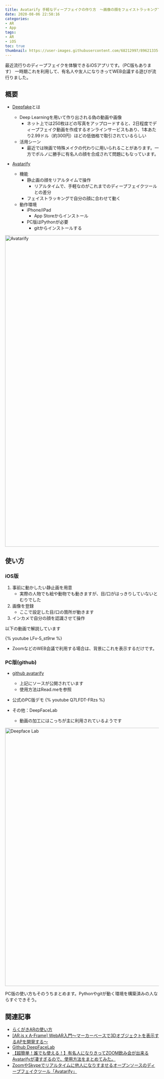 ```yaml
---
title: Avatarify 手軽なディープフェイクの作り方　〜画像の顔をフェイストラッキングで操る〜
date: 2020-08-06 22:58:16
categories:
- AR
- App
tags:
- AR
- iOS
toc: true
thumbnail: https://user-images.githubusercontent.com/68212997/89621335-22faa100-d8cc-11ea-9830-3679ed5c3e07.png
---
```


最近流行りのディープフェイクを体験できるiOSアプリです。（PC版もあります）
一時期これを利用して、有名人や友人になりきってWEB会議する遊びが流行りました。

## 概要
- [Deepfake](https://ledge.ai/deep-fake/)とは
    - Deep Learningを用いて作り出される偽の動画や画像
        - ネット上では250枚ほどの写真をアップロードすると、2日程度でディープフェイク動画を作成するオンラインサービスもあり、1本あたり2.99ドル（約300円）ほどの低価格で取引されているらしい
    - 活用シーン
        - 最近では映画で特殊メイクの代わりに用いられることがあります。一方でポルノに勝手に有名人の顔を合成されて問題にもなっています。

- [Avatarify](https://apps.apple.com/us/app/avatarify-ai-face-animator/id1512669147)
    - 機能
        - 静止画の顔をリアルタイムで操作
            - リアルタイムで、手軽なのがこれまでのディープフェイクツールとの差分
        - フェイストラッキングで自分の顔に合わせて動く
    - 動作環境
        - iPhone/iPad
            - App Storeからインストール
        - PC版はPythonが必要
            - gitからインストールする

<img width="1018" alt="Avatarify" src="https://user-images.githubusercontent.com/68212997/89620566-cf3b8800-d8ca-11ea-998c-f68acbd5323b.png">


## 使い方
### iOS版
1. 事前に動かしたい静止画を用意
    - 実際の人物でも絵や動物でも動きますが、目/口がはっきりしていないとむりでした
2. 画像を登録
    - ここで設定した目/口の箇所が動きます
3. インカメで自分の顔を認識させて操作

以下の動画で解説しています

{% youtube LFv-5_st9rw %}

- ZoomなどのWEB会議で利用する場合は、背景にこれを表示するだけです。

### PC版(github)
- [github avatarify](https://github.com/alievk/avatarify)
    - 上記にソースが公開されています
    - 使用方法はRead.meを参照

- 公式のPC版デモ
{% youtube Q7LFDT-FRzs %}



- その他：DeepFaceLab
    - 動画の加工にはこっちが主に利用されているようです

<img width="844" alt="Deepface Lab" src="https://user-images.githubusercontent.com/68212997/89622466-1119fd80-d8ce-11ea-980e-49be7be11965.png">


PC版の使い方もそのうちまとめます。Pythonやgitが動く環境を構築済みの人ならすぐできそう。


## 関連記事
- [らくがきARの使い方](/らくがきARの使い方/)
- [[AR.js x A-Frame] WebAR入門～マーカーベースで3Dオブジェクトを表示するAPを開発する～](/ar-js-x-a-frame-WebAR入門/)
- [Github DeepFaceLab](https://github.com/iperov/DeepFaceLab)
- [【超簡単！誰でも使える！】有名人になりきってZOOM飲み会が出来るAvatarifyが凄すぎるので、使用方法をまとめてみた。](https://note.com/dobamine/n/n71951956feda)
- [ZoomやSkypeでリアルタイムに他人になりすませるオープンソースのディープフェイクツール「Avatarify」](https://gigazine.net/news/20200417-zoom-skype-avatarify/)
